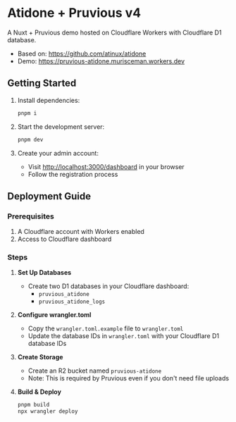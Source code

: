# Atidone + Pruvious v4

A Nuxt + Pruvious demo hosted on Cloudflare Workers with Cloudflare D1 database.

- Based on: https://github.com/atinux/atidone
- Demo: https://pruvious-atidone.murisceman.workers.dev

## Getting Started

1. Install dependencies:

   ```bash
   pnpm i
   ```

2. Start the development server:

   ```bash
   pnpm dev
   ```

3. Create your admin account:
   - Visit [http://localhost:3000/dashboard](http://localhost:3000/dashboard) in your browser
   - Follow the registration process

## Deployment Guide

### Prerequisites

1. A Cloudflare account with Workers enabled
2. Access to Cloudflare dashboard

### Steps

1. **Set Up Databases**

   - Create two D1 databases in your Cloudflare dashboard:
     - `pruvious_atidone`
     - `pruvious_atidone_logs`

2. **Configure wrangler.toml**

   - Copy the `wrangler.toml.example` file to `wrangler.toml`
   - Update the database IDs in `wrangler.toml` with your Cloudflare D1 database IDs

3. **Create Storage**

   - Create an R2 bucket named `pruvious-atidone`
   - Note: This is required by Pruvious even if you don't need file uploads

4. **Build & Deploy**

   ```bash
   pnpm build
   npx wrangler deploy
   ```
